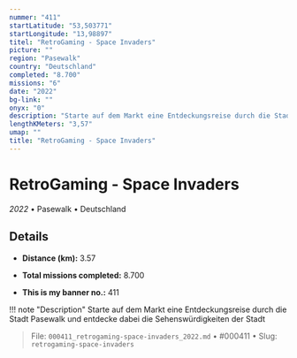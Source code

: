 ```yaml
---
nummer: "411"
startLatitude: "53,503771"
startLongitude: "13,98897"
titel: "RetroGaming - Space Invaders"
picture: ""
region: "Pasewalk"
country: "Deutschland"
completed: "8.700"
missions: "6"
date: "2022"
bg-link: ""
onyx: "0"
description: "Starte auf dem Markt eine Entdeckungsreise durch die Stadt Pasewalk und entdecke dabei die Sehenswürdigkeiten der Stadt"
lengthKMeters: "3,57"
umap: ""
title: "RetroGaming - Space Invaders"
---
```

# RetroGaming - Space Invaders

*2022* • Pasewalk • Deutschland



## Details
- **Distance (km):** 3.57

- **Total missions completed:** 8.700
- **This is my banner no.:** 411


!!! note "Description"
    Starte auf dem Markt eine Entdeckungsreise durch die Stadt Pasewalk und entdecke dabei die Sehenswürdigkeiten der Stadt




> File: `000411_retrogaming-space-invaders_2022.md` • #000411 • Slug: `retrogaming-space-invaders`
